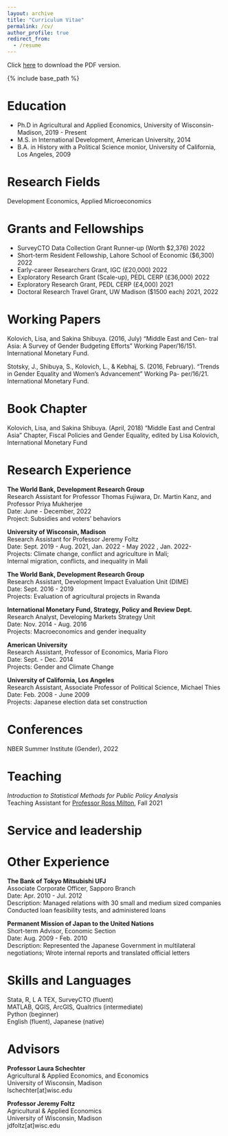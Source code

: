 ```yaml
---
layout: archive
title: "Curriculum Vitae"
permalink: /cv/
author_profile: true
redirect_from:
  - /resume
---
```


Click [here]() to download the PDF version.

{% include base_path %}

Education
======
* Ph.D in Agricultural and Applied Economics, University of Wisconsin-Madison, 2019 - Present
* M.S. in International Development, American University, 2014
* B.A. in History with a Political Science monior, University of California, Los Angeles, 2009


Research Fields
======
Development Economics, Applied Microeconomics

Grants and Fellowships
======
* SurveyCTO Data Collection Grant Runner-up (Worth $2,376) 2022  
* Short-term Resident Fellowship, Lahore School of Economic ($6,300) 2022  
* Early-career Researchers Grant, IGC (£20,000) 2022  
* Exploratory Research Grant (Scale-up), PEDL CERP (£36,000) 2022  
* Exploratory Research Grant, PEDL CERP (£4,000) 2021  
* Doctoral Research Travel Grant, UW Madison ($1500 each) 2021, 2022  


Working Papers
======
Kolovich, Lisa, and Sakina Shibuya. (2016, July) “Middle East and Cen-
tral Asia: A Survey of Gender Budgeting Efforts” Working Paper/16/151.
International Monetary Fund.  

Stotsky, J., Shibuya, S., Kolovich, L., & Kebhaj, S. (2016, February).
“Trends in Gender Equality and Women’s Advancement” Working Pa-
per/16/21. International Monetary Fund.


Book Chapter
======
Kolovich, Lisa, and Sakina Shibuya. (April, 2018) “Middle East and Central Asia” Chapter, Fiscal Policies and Gender Equality, edited by Lisa Kolovich, International Monetary Fund

Research Experience
======
**The World Bank, Development Research Group**  
   Research Assistant for Professor Thomas Fujiwara, Dr. Martin Kanz,  and Professor Priya Mukherjee  
   Date: June - December, 2022   
   Project: Subsidies and voters’ behaviors  
 
**University of Wisconsin, Madison**  
    Research Assistant for Professor Jeremy Foltz  
    Date: Sept. 2019 - Aug. 2021, Jan. 2022 - May 2022 , Jan. 2022-    
    Projects: Climate change, conflict and agriculture in Mali;  
              Internal migration, conflicts, and inequality in Mali

**The World Bank, Development Research Group**  
    Research Assistant, Development Impact Evaluation Unit (DIME)  
    Date: Sept. 2016 - 2019  
    Projects: Evaluation of agricultural projects in Rwanda  

**International Monetary Fund, Strategy, Policy and Review Dept.**  
    Research Analyst, Developing Markets Strategy Unit  
    Date: Nov. 2014 - Aug. 2016  
    Projects: Macroeconomics and gender inequality  

**American University**  
  Research Assistant, Professor of Economics, Maria Floro  
  Date: Sept. - Dec. 2014  
  Projects: Gender and Climate Change  

**University of California, Los Angeles**  
  Research Assistant, Associate Professor of Political Science, Michael Thies  
  Date: Feb. 2008 - June 2009  
  Projects: Japanese election data set construction  

Conferences
======
NBER Summer Institute (Gender), 2022

Teaching
======
*Introduction to Statistical Methods for Public Policy Analysis*  
Teaching Assistant for [Professor Ross Milton](https://lafollette.wisc.edu/people/milton-ross/), Fall 2021

Service and leadership
======

Other Experience
======
**The Bank of Tokyo Mitsubishi UFJ**  
  Associate Corporate Officer, Sapporo Branch  
  Date: Apr. 2010 - Jul. 2012  
  Description: Managed relations with 30 small and medium sized companies
  Conducted loan feasibility tests, and administered loans

**Permanent Mission of Japan to the United Nations**  
  Short-term Advisor, Economic Section  
  Date: Aug. 2009 - Feb. 2010  
  Description: Represented the Japanese Government in multilateral negotiations; Wrote internal reports and translated official letters

Skills and Languages
======
Stata, R, L A TEX, SurveyCTO (fluent)  
MATLAB, QGIS, ArcGIS, Qualtrics (intermediate)  
Python (beginner)  
English (fluent), Japanese (native)  

Advisors
======
**Professor Laura Schechter**  
    Agricultural & Applied Economics, and Economics  
    University of Wisconsin, Madison  
    lschechter[at]wisc.edu  

**Professor Jeremy Foltz**  
    Agricultural & Applied Economics  
    University of Wisconsin, Madison  
    jdfoltz[at]wisc.edu
